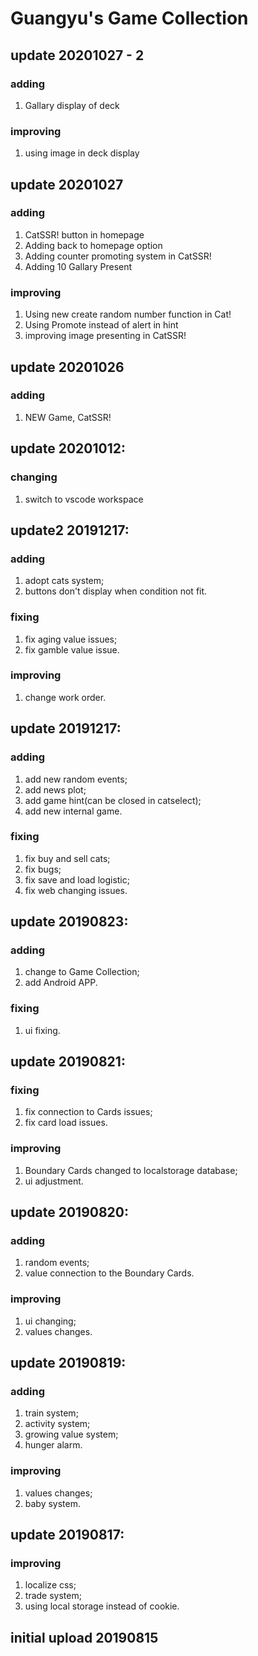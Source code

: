 # Guangyu's Game Collection

## update 20201027 - 2
### adding 
1. Gallary display of deck
### improving
1. using image in deck display

## update 20201027
### adding
1. CatSSR! button in homepage
2. Adding back to homepage option
3. Adding counter promoting system in CatSSR!
4. Adding 10 Gallary Present
### improving
1. Using new create random number function in Cat!
2. Using Promote instead of alert in hint
3. improving image presenting  in CatSSR!

## update 20201026
### adding
1. NEW Game, CatSSR!

## update 20201012:
### changing
1. switch to vscode workspace

## update2 20191217:
### adding
1. adopt cats system;
2. buttons don't display when condition not fit.
### fixing
1. fix aging value issues;
2. fix gamble value issue.
### improving
1. change work order.

## update 20191217:
### adding
1. add new random events;
2. add news plot;
3. add game hint(can be closed in catselect);
4. add new internal game.
### fixing
1. fix buy and sell cats;
2. fix bugs;
3. fix save and load logistic;
4. fix web changing issues.

## update 20190823:
### adding
1. change to Game Collection;
2. add Android APP.
### fixing
1. ui fixing.

## update 20190821:
### fixing
1. fix connection to Cards issues;
2. fix card load issues.
### improving
1. Boundary Cards changed to localstorage database;
2. ui adjustment.

## update 20190820:
### adding
1. random events;
2. value connection to the Boundary Cards.
### improving
1. ui changing;
2. values changes.

## update 20190819:
### adding
1. train system;
2. activity system;
3. growing value system;
4. hunger alarm.
### improving
1. values changes;
2. baby system.

## update 20190817:
### improving
1. localize css;
2. trade system;
3. using local storage instead of cookie.

## initial upload 20190815